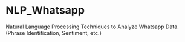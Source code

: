 # NLP_Whatsapp
Natural Language Processing Techniques to Analyze Whatsapp Data. (Phrase Identification, Sentiment, etc.)
